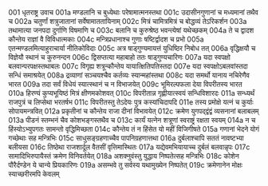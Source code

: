 001	धृतराष्ट्र उवाच
001a	मण्डलानि च बुध्येथाः परेषामात्मनस्तथा
001c	उदासीनगुणानां च मध्यमानां तथैव च
002a	चतुर्णां शत्रुजातानां सर्वेषामाततायिनाम्
002c	मित्रं चामित्रमित्रं च बोद्धव्यं तेऽरिकर्शन
003a	तथामात्या जनपदा दुर्गाणि विषमाणि च
003c	बलानि च कुरुश्रेष्ठ भवन्त्येषां यथेच्छकम्
004a	ते च द्वादश कौन्तेय राज्ञां वै विविधात्मकाः
004c	मन्त्रिप्रधानाश्च गुणाः षष्टिर्द्वादश च प्रभो
005a	एतन्मण्डलमित्याहुराचार्या नीतिकोविदाः
005c	अत्र षाड्गुण्यमायत्तं युधिष्ठिर निबोध तत्
006a	वृद्धिक्षयौ च विज्ञेयौ स्थानं च कुरुनन्दन
006c	द्विसप्तत्या महाबाहो ततः षाड्गुण्यचारिणः
007a	यदा स्वपक्षो बलवान्परपक्षस्तथाबलः
007c	विगृह्य शत्रून्कौन्तेय यायात्क्षितिपतिस्तदा
007e	यदा स्वपक्षोऽबलवांस्तदा सन्धिं समाश्रयेत्
008a	द्रव्याणां सञ्चयश्चैव कर्तव्यः स्यान्महांस्तथा
008c	यदा समर्थो यानाय नचिरेणैव भारत
009a	तदा सर्वं विधेयं स्यात्स्थानं च न विभाजयेत्
009c	भूमिरल्पफला देया विपरीतस्य भारत
010a	हिरण्यं कुप्यभूयिष्ठं मित्रं क्षीणमकोशवत्
010c	विपरीतान्न गृह्णीयात्स्वयं सन्धिविशारदः
011a	सन्ध्यर्थं राजपुत्रं च लिप्सेथा भरतर्षभ
011c	विपरीतस्तु तेऽदेयः पुत्र कस्यांचिदापदि
011e	तस्य प्रमोक्षे यत्नं च कुर्याः सोपायमन्त्रवित्
012a	प्रकृतीनां च कौन्तेय राजा दीनां विभावयेत्
012c	क्रमेण युगपद्द्वंद्वं व्यसनानां बलाबलम्
013a	पीडनं स्तम्भनं चैव कोशभङ्गस्तथैव च
013c	कार्यं यत्नेन शत्रूणां स्वराष्ट्रं रक्षता स्वयम्
014a	न च हिंस्योऽभ्युपगतः सामन्तो वृद्धिमिच्छता
014c	कौन्तेय तं न हिंसेत यो महीं विजिगीषते
015a	गणानां भेदने योगं गच्छेथाः सह मन्त्रिभिः
015c	साधुसङ्ग्रहणाच्चैव पापनिग्रहणात्तथा
016a	दुर्बलाश्चापि सततं नावष्टभ्या बलीयसा
016c	तिष्ठेथा राजशार्दूल वैतसीं वृत्तिमास्थितः
017a	यद्येवमभियायाच्च दुर्बलं बलवान्नृपः
017c	सामादिभिरुपायैस्तं क्रमेण विनिवर्तयेत्
018a	अशक्नुवंस्तु युद्धाय निष्पतेत्सह मन्त्रिभिः
018c	कोशेन पौरैर्दण्डेन ये चान्ये प्रियकारिणः
019a	असम्भवे तु सर्वस्य यथामुख्येन निष्पतेत्
019c	क्रमेणानेन मोक्षः स्याच्छरीरमपि केवलम्
